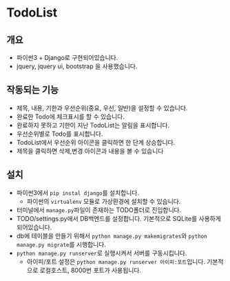 # TodoList

## 개요
* 파이썬3 +  Django로 구현되어있습니다.
* jquery, jquery ui, bootstrap 을 사용했습니다.

## 작동되는 기능
* 제목, 내용, 기한과 우선순위(중요, 우선, 일반)을 설정할 수 있습니다.
* 완료한 Todo에 체크표시를 할 수 있습니다.
* 완료하지 못하고 기한이 지난 TodoList는 알림을 표시합니다.
* 우선순위별로 Todo를 표시합니다.
* TodoList에서 우선순위 아이콘을 클릭하면 한 단계 상승합니다.
* 제목을 클릭하면 삭제,변경 아이콘과 내용을 볼 수 있습니다

## 설치
* 파이썬3에서 `pip instal django`를 설치합니다.
    * 파이썬의 `virtualenv` 모듈로 가상환경에 설치할 수 있습니다.
* 터미널에서 `manage.py`파일이 존재하는 TODO폴더로 진입합니다.
* TODO/settings.py에서 DB백엔드를 설정합니다. 기본적으로 SQLite를 사용하게 되어있습니다.
* db에 테이블을 만들기 위해서 `python manage.py makemigrates`와 `python manage.py migrate`를 시행합니다.
* `python manage.py runserver`로 실행시켜서 서버를 구동시킵니다.
    * 아이피/포트 설정은 `python manage.py runserver 아이피:포트`입니다. 기본적으로 로컬호스트, 8000번 포트가 사용됩니다.